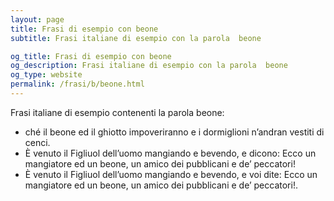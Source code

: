 ```yaml
---
layout: page
title: Frasi di esempio con beone 
subtitle: Frasi italiane di esempio con la parola  beone

og_title: Frasi di esempio con beone 
og_description: Frasi italiane di esempio con la parola  beone
og_type: website
permalink: /frasi/b/beone.html
---
```


Frasi italiane di esempio contenenti la parola beone:


- ché il beone ed il ghiotto impoveriranno e i dormiglioni n’andran vestiti di cenci.
- È venuto il Figliuol dell’uomo mangiando e bevendo, e dicono: Ecco un mangiatore ed un beone, un amico dei pubblicani e de’ peccatori!
- È venuto il Figliuol dell’uomo mangiando e bevendo, e voi dite: Ecco un mangiatore ed un beone, un amico dei pubblicani e de’ peccatori!.
